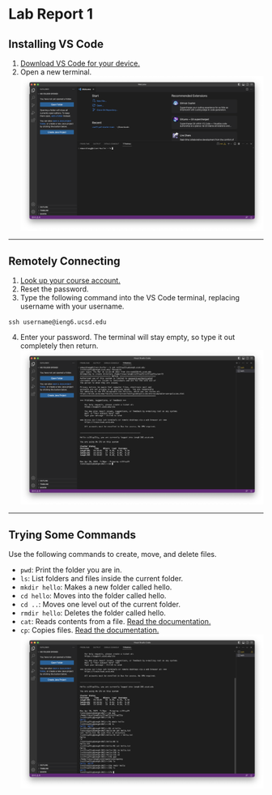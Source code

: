 # Lab Report 1

## Installing VS Code
1. [Download VS Code for your device.](https://code.visualstudio.com/download)
2. Open a new terminal.
![Image](Images/terminal.png)
---
## Remotely Connecting
1. [Look up your course account.](https://sdacs.ucsd.edu/~icc/index.php)
2. Reset the password.
3. Type the following command into the VS Code terminal, replacing username with your username.
```
ssh username@ieng6.ucsd.edu
```
4. Enter your password. The terminal will stay empty, so type it out completely then return.
![Image](Images/login.png)
---
## Trying Some Commands
Use the following commands to create, move, and delete files.
* `pwd`: Print the folder you are in.
* `ls`: List folders and files inside the current folder.
* `mkdir hello`: Makes a new folder called hello.
* `cd hello`: Moves into the folder called hello.
* `cd ..`: Moves one level out of the current folder.
* `rmdir hello`: Deletes the folder called hello.
* `cat`: Reads contents from a file. [Read the documentation.](https://www.geeksforgeeks.org/cat-command-in-linux-with-examples/)
* `cp`: Copies files. [Read the documentation.](https://www.geeksforgeeks.org/cp-command-linux-examples/)
![Image](Images/commands.png)
